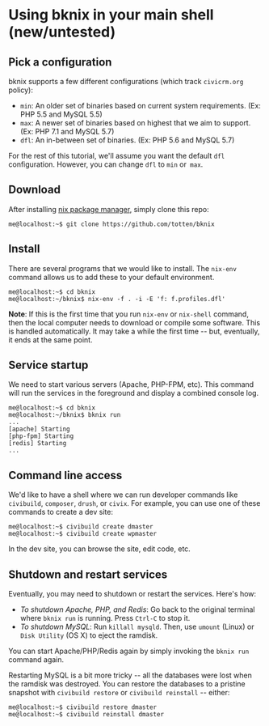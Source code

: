 # Using bknix in your main shell (new/untested)

## Pick a configuration

bknix supports a few different configurations (which track `civicrm.org` policy):

   * `min`: An older set of binaries based on current system requirements. (Ex: PHP 5.5 and MySQL 5.5)
   * `max`: A newer set of binaries based on highest that we aim to support. (Ex: PHP 7.1 and MySQL 5.7)
   * `dfl`: An in-between set of binaries. (Ex: PHP 5.6 and MySQL 5.7)

For the rest of this tutorial, we'll assume you want the default `dfl` configuration.  However, you can change `dfl` to `min` or` max`.

## Download

After installing [nix package manager](https://nixos.org/nix/), simply clone this repo:

```
me@localhost:~$ git clone https://github.com/totten/bknix
```

## Install

There are several programs that we would like to install.  The `nix-env` command allows us to add these to your default environment.

```
me@localhost:~$ cd bknix
me@localhost:~/bknix$ nix-env -f . -i -E 'f: f.profiles.dfl'
```

__Note__: If this is the first time that you run `nix-env` or `nix-shell` command, then the local computer needs to download or compile some software. This is
handled automatically. It may take a while the first time -- but, eventually, it ends at the same point.

## Service startup

We need to start various servers (Apache, PHP-FPM, etc). This command will run the services in the foreground and display a combined console log.

```
me@localhost:~$ cd bknix
me@localhost:~/bknix$ bknix run
...
[apache] Starting
[php-fpm] Starting
[redis] Starting
...
```

## Command line access

We'd like to have a shell where we can run developer commands like `civibuild`, `composer`, `drush`, or `civix`.  For
example, you can use one of these commands to create a dev site:

```
me@localhost:~$ civibuild create dmaster
me@localhost:~$ civibuild create wpmaster
```

In the dev site, you can browse the site, edit code, etc.

## Shutdown and restart services

Eventually, you may need to shutdown or restart the services. Here's how:

* *To shutdown Apache, PHP, and Redis*: Go back to the original terminal where `bknix run` is running. Press `Ctrl-C` to stop it.
* *To shutdown MySQL*: Run `killall mysqld`. Then, use `umount` (Linux) or `Disk Utility` (OS X) to eject the ramdisk.

You can start Apache/PHP/Redis again by simply invoking the `bknix run` command again.

Restarting MySQL is a bit more tricky -- all the databases were lost when the ramdisk was destroyed. You can restore
the databases to a pristine snapshot with `civibuild restore` or `civibuild reinstall` -- either:

```
me@localhost:~$ civibuild restore dmaster
me@localhost:~$ civibuild reinstall dmaster
```
